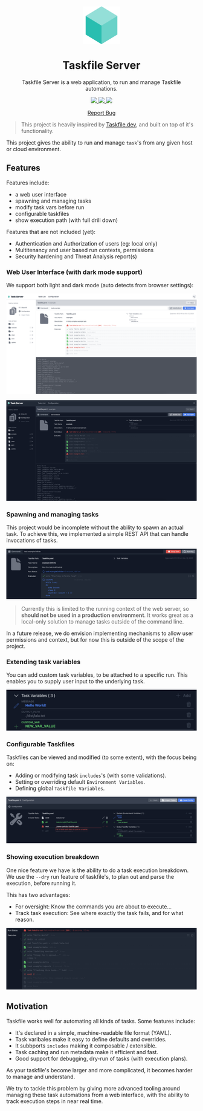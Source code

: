 <p align="center" style="padding-top:20px">
 <img width="100px" src="static/img/logo.svg" align="center" alt="GitHub Readme Stats" />
 <h1 align="center">Taskfile Server</h1>
 <p align="center">Taskfile Server is a web application, to run and manage Taskfile automations.</p>
</p>
  <p align="center">    
    <a href="https://gohugo.io/">
      <img src="https://img.shields.io/badge/Python%20-3.10+%20-gray.svg?colorA=c9177e&colorB=FF4088&style=for-the-badge"/>
    </a>
    <a href="https://tailwindcss.com/">
      <img src="https://img.shields.io/badge/TailwindCSS%20-V3-gray.svg?colorA=0284c7&colorB=38bdf8&style=for-the-badge"/>
    </a>
    <a href="https://alpinejs.dev/">
      <img src="https://img.shields.io/badge/Alpine.js%20-V3-gray.svg?colorA=68a5af&colorB=77c1d2&style=for-the-badge"/>
    </a>
  </p>

  <p align="center">
    <!--
    <a href="https://planet-lodder.github.io">View Demo</a>
    ·
    -->
    <a href="https://github.com/planet-lodder/taskserver.py/issues">Report Bug</a>
  </p>
</p>

> This project is heavily inspired by [Taskfile.dev](https://taskfile.dev/), and built on top of it's functionality.

This project gives the ability to run and manage `task`'s from any given host or cloud environment.

## Features

Features include:

- a web user interface
- spawning and managing tasks
- modify task vars before run
- configurable taskfiles
- show execution path (with full drill down)

Features that are not included (yet):

- Authentication and Authorization of users (eg: local only)
- Multitenancy and user based run contexts, permissions
- Security hardening and Threat Analysis report(s)

### Web User Interface (with dark mode support)

We support both light and dark mode (auto detects from browser settings):

![Light Mode](./static/img/sample-light.png)

![Dark Mode](./static/img/sample-dark.png)

### Spawning and managing tasks

This project would be incomplete without the ability to spawn an actual task. To achieve this, we implemented a simple REST API that can handle invocations of tasks.

![Run Task](./static/img/task-run.png)

> Currently this is limited to the running context of the web server, so **should not be used in a production environment**. It works great as a local-only solution to manage tasks outside of the command line.

In a future release, we do envision implementing mechanisms to allow user permissions and context, but for now this is outside of the scope of the project.

### Extending task variables

You can add custom task variables, to be attached to a specific run. This enables you to supply user input to the underlying task.

![Taskfile Variables](./static/img/task-vars.png)

### Configurable Taskfiles

Taskfiles can be viewed and modified (to some extent), with the focus being on:

- Adding or modifying task `includes`'s (with some validations).
- Setting or overriding default `Environment Variables`.
- Defining global `Taskfile Variables`.

![Taskfile Config](./static/img/taskfile-config.png)

### Showing execution breakdown

One nice feature we have is the ability to do a task execution breakdown. We use the `--dry` run feature of taskfile's, to plan out and parse the execution, before running it.

This has two advantages:

- For oversight: Know the commands you are about to execute...
- Track task execution: See where exactly the task fails, and for what reason.

![Taskfile Config](./static/img/breakdown.png)

## Motivation

Taskfile works well for automating all kinds of tasks. Some features include:

- It's declared in a simple, machine-readable file format (YAML).
- Task varibales make it easy to define defaults and overrides.
- It subbports `includes` making it composable / extensible.
- Task caching and run metadata make it efficient and fast.
- Good support for debugging, dry-run of tasks (with execution plans).

As your taskfile's become larger and more complicated, it becomes harder to manage and understand.

We try to tackle this problem by giving more advanced tooling around managing these task automations from a web interface, with the ability to track execution steps in near real time.
